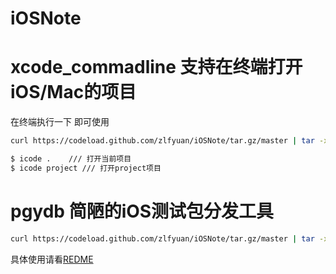 <!--
 * @Author: zluof
 * @Date: 2020-12-16 16:33:38
 * @LastEditTime: 2021-04-09 16:49:51
 * @LastEditors: zluof
 * @Description: 
 * @FilePath: /undefined/Users/zhongxiaoxi/zm/iOSNote/README.md
-->
# iOSNote

# xcode_commadline 支持在终端打开iOS/Mac的项目
在终端执行一下 即可使用
```bash
curl https://codeload.github.com/zlfyuan/iOSNote/tar.gz/master | tar -xz -C . --strip=3 iOSNote-master/xcode_commandline/bin/icode && mv icode /usr/local/bin
```
```bash
$ icode .    /// 打开当前项目
$ icode project /// 打开project项目
```

# pgydb 简陋的iOS测试包分发工具
```bash
curl https://codeload.github.com/zlfyuan/iOSNote/tar.gz/master | tar -xz -C . --strip=3 iOSNote-master/pgydb/bin/pgydb && mv pgydb /usr/local/bin && cd ~ && touch .daba_config.yml
```
具体使用请看[REDME](https://github.com/zlfyuan/iOSArchive/blob/master/README.md)